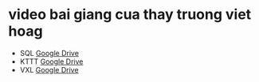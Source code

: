 # video bai giang cua thay truong viet hoag
* SQL [Google Drive](https://drive.google.com/file/d/1kxWty9WlJ_hLPW-rN9BQ3y_reG5ilclw/view)
* KTTT [Google Drive](https://drive.google.com/drive/folders/1_RTKExg2SFJdMWCXnCYdvWNXIZ0qtr73)
* VXL [Google Drive](https://drive.google.com/drive/folders/1iBdXtEQ1uCo59FbOCqtHrUvYWVRl_aJn?fbclid=IwAR2XWfH0qjjmIBKZuaDJAfGECh5KfYX9LaWDKn0xMI0EQI5AnRrs5wY6IOY)
